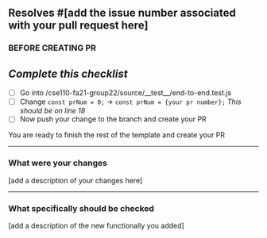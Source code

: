 ## Resolves #[add the issue number associated with your pull request here] 
### BEFORE CREATING PR 
*Complete this checklist*
---
- [ ] Go into /cse110-fa21-group22/source/\_\_test\_\_/end-to-end.test.js
- [ ] Change ```const prNum = 0;``` -> ```const prNum = {your pr number};``` _This should be on line 18_ 
- [ ] Now push your change to the branch and create your PR

You are ready to finish the rest of the template and create your PR
___

### What were your changes

[add a description of your changes here]

---

### What specifically should be checked 

[add a description of the new functionally you added]
